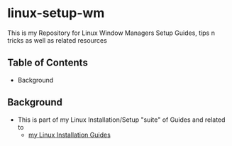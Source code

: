 # linux-setup-wm

This is my Repository for Linux Window Managers Setup Guides, tips n tricks as well as related resources

## Table of Contents	
- Background

## Background

- This is part of my Linux Installation/Setup "suite" of Guides and related to
	- [my Linux Installation Guides](https://github.com/Thanatisia/distro-install-guides)
	




